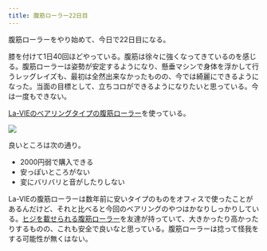 ```yaml
---
title: 腹筋ローラー22日目
---
```

腹筋ローラーをやり始めて、今日で22日目になる。

膝を付けて1日40回ほどやっている。腹筋は徐々に強くなってきているのを感じる。腹筋ローラーは姿勢が安定するようになり、懸垂マシンで身体を浮かして行うレッグレイズも、最初は全然出来なかったものの、今では綺麗にできるようになった。当面の目標として、立ちコロができるようになりたいと思っている。今は一度もできない。

[La-VIEのベアリングタイプの腹筋ローラー](https://www.amazon.co.jp/dp/B07DNVTVVM)を使っている。

![](https://lh3.googleusercontent.com/docs/ADP-6oHyHHqt9lmkW-ZMyDwIR0gPXlwZzfep039a55Q2aIXoekm08Hv8_hroGR5H3AXo64VnrP8E8aY_LKXis0fi849A2gLSumadv-DvsPsTS-dl4BgeX-q5IvCiOcvBkisuXZH4kbaEaeG6yQHxOgF0t77McGN9qG7E9JIUKOyMmbg9ih1Zqbxxmws0EYDYjkih9lny7P7YKbVcIzbRUToB-eRUHpawmSq43Y9b_-BAkK-dC-Y7ens-hTp4j6zbSwWnH1GAYnccNKsuWqsr1QuDgRwX4GINRvCNKgTcoCYgPKCfVgnpBu1qNJUs96kcIo96M9rSn_-cpV-ahPdULY2fSqzmm5QMa36fYWEWYYddFQgv3TRG6qPdUle1DTvSRI5N_Xcokqlok2Mlumeoqiv_aD8CK8wx4fAnEw1EPgIhZi5A2EwaDQu6dsIAz7e4Z2lWZH6TX400BocNMaEQI_bYSb28Lf3vtRsJ9H1hGJc0nObZmS-yS4EH1dIa9csVu_BnaduIygSBHQD-at63Q6BvYMaT1vzhAueWpQL-E4_KG0w8tTBstUmCdYS3sSiwAN3viREd2XNF-FKEag-s5esLHgAyhyT6wn16UNuSAuRroJ47Fhi-D--x_XZFAlR-cTlecmMtmIRsWtyIzywyoLzFk5mQo1m4RR30fZ4SivEy5urCwgTJm9h7Lnl7SQqo7yLqWOCjffF7C0N5YWkt44flcJaFTn76PvQuOHY2u0QF6LqtYW28WlvdPcXKs9GHdY3ea0w-ZGH73nEYLpMAlUWSAq0UPHyimHp0twXGB-BwsikTil8gGk3noSmpyULrI6_vmMIcX9xeRSzI08w7DCBORf9JaJzEZ3kYPSEZY5Emhjfzzzmc1-LUoYx4aYjJSClTgwf9tfH6i40MqWuZAo00NB77Dq2hFnK_i-pRgXwqDm3lqibYHdUD9f5Hr1mi_yTNmTYKPLsGI-reep98sty4MtonhCSdN61UNHIzB_L8UC5q0ipQaWgCn8jKJ5R3PP330mhlLF14KS8T51iNIppXtCiPYHcH_UJuobx79zi9uXinYiOusbl4VJ7KsS7GDIxDjGZzWlcKpsW-prARDDOw-LBJnEqon095i2F0BdJsVCGxThrVu2gdqhfIGz3IZc45W3XA671QnYIgegt8a9_aqcs5bz2ifPoQxquAEE4jjbrIzAeDmtVbKHGI0-lhFrCKdg_rof043tAyoQwzinfYiTvFOc-Ng0cPUlLKaljo8kB07qnZ)

良いところは次の通り。

*   2000円弱で購入できる
*   安っぽいところがない
*   変にバリバリと音がしたりしない

La-VIEの腹筋ローラーは数年前に安いタイプのものをオフィスで使ったことがあるんだけど、それと比べると今回のベアリングのやつはかなりしっかりしている。[ヒジを載せられる腹筋ローラー](https://www.amazon.co.jp/dp/B08MPRQ4PD)を友達が持っていて、大きかったり高かったりするものの、これも安全で良いなと思っている。腹筋ローラーは捻って怪我をする可能性が無くはない。
